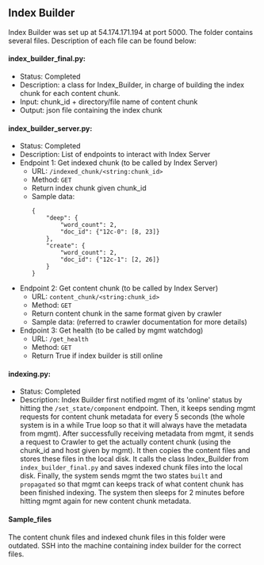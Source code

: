 ## Index Builder

Index Builder was set up at 54.174.171.194 at port 5000. The folder contains several files. Description of each file can be found below:

#### index\_builder\_final.py: 

- Status: Completed
- Description: a class for Index_Builder, in charge of building the index chunk for each content chunk.
- Input: chunk_id + directory/file name of content chunk
- Output: json file containing the index chunk

#### index\_builder\_server.py:

- Status: Completed
- Description: List of endpoints to interact with Index Server
- Endpoint 1: Get indexed chunk (to be called by Index Server)
	- URL: `/indexed_chunk/<string:chunk_id>`
	- Method: `GET`
	- Return index chunk given chunk_id
	- Sample data:
		```
		{
			"deep": {
				"word_count": 2,
				"doc_id": {"12c-0": [8, 23]}
			},
			"create": {
				"word_count": 2,
				"doc_id": {"12c-1": [2, 26]}
			}
		}
		```
- Endpoint 2: Get content chunk (to be called by Index Server)
	- URL: `content_chunk/<string:chunk_id>`
	- Method: `GET`
	- Return content chunk in the same format given by crawler
	- Sample data: (referred to crawler documentation for more details)
- Endpoint 3: Get health (to be called by mgmt watchdog)
	- URL: `/get_health`
	- Method: `GET`
	- Return True if index builder is still online
		
#### indexing.py:

- Status: Completed
- Description: Index Builder first notified mgmt of its 'online' status by hitting the `/set_state/component` endpoint. Then, it keeps sending mgmt requests for content chunk metadata for every 5 seconds (the whole system is in a while True loop so that it will always have the metadata from mgmt). After successfully receiving metadata from mgmt, it sends a request to Crawler to get the actually content chunk (using the chunk_id and host given by mgmt). It then copies the content files and stores these files in the local disk. It calls the class Index\_Builder from `index_builder_final.py` and saves indexed chunk files into the local disk. Finally, the system sends mgmt the two states `built` and `propagated` so that mgmt can keeps track of what content chunk has been finished indexing. The system then sleeps for 2 minutes before hitting mgmt again for new content chunk metadata.

#### Sample_files

The content chunk files and indexed chunk files in this folder were outdated. SSH into the machine containing index builder for the correct files.

